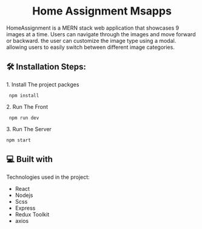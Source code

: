 <h1 align="center" id="title">Home Assignment Msapps</h1>

<p id="description">
HomeAssignment is a MERN stack web application that showcases 9 images at a time.
 Users can navigate through the images and move forward or backward. the user can customize the image type using a modal. 
 allowing users to easily switch between different image categories.
</p>

<h2>🛠️ Installation Steps:</h2>

<p>1. Install The project packges</p>

```
 npm install
```

<p>2. Run The Front</p>

```
 npm run dev
```

<p>3. Run The Server</p>

```
npm start
```

<h2>💻 Built with</h2>

Technologies used in the project:

- React
- Nodejs
- Scss
- Express
- Redux Toolkit
- axios
